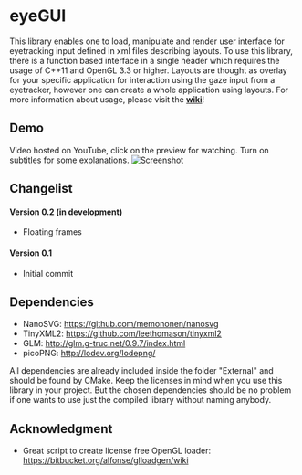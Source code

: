 # eyeGUI
This library enables one to load, manipulate and render user interface for eyetracking input defined in xml files describing layouts. To use this library, there is a function based interface in a single header which requires the usage of C++11 and OpenGL 3.3 or higher. Layouts are thought as overlay for your specific application for interaction using the gaze input from a eyetracker, however one can create a whole application using layouts. For more information about usage, please visit the [**wiki**](https://github.com/raphaelmenges/eyeGUI/wiki)!

## Demo
Video hosted on YouTube, click on the preview for watching. Turn on subtitles for some explanations.
[![Screenshot](https://raw.githubusercontent.com/wiki/raphaelmenges/eyeGUI/DemoVideoLink.png)](https://youtu.be/niMRX65E7IE)

## Changelist
#### Version 0.2 (in development)
* Floating frames

#### Version 0.1
* Initial commit

## Dependencies
* NanoSVG: https://github.com/memononen/nanosvg
* TinyXML2: https://github.com/leethomason/tinyxml2
* GLM: http://glm.g-truc.net/0.9.7/index.html
* picoPNG: http://lodev.org/lodepng/

All dependencies are already included inside the folder "External" and should be found by CMake. Keep the licenses in mind when you use this library in your project. But the chosen dependencies should be no problem if one wants to use just the compiled library without naming anybody.

## Acknowledgment
* Great script to create license free OpenGL loader: https://bitbucket.org/alfonse/glloadgen/wiki
